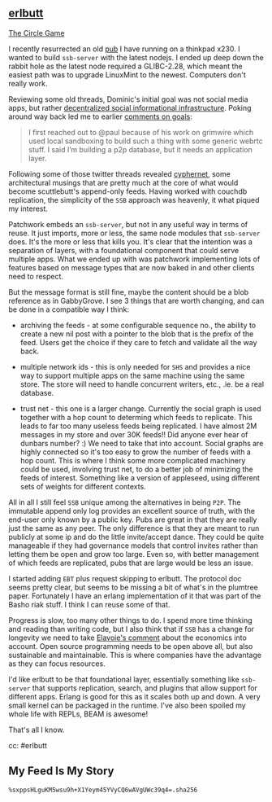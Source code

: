 ## [erlbutt](https://github.com/cmoid/erlbutt)

[The Circle Game](https://www.youtube.com/watch?v=V9VoLCO-d6U)

I recently resurrected an old [pub](%tjsHrezXfUUrO3NZGCeRNKzW+Up2wYE1+3H8BP3Oej4=.sha256) I have running on a thinkpad x230. I wanted to build `ssb-server` with the latest nodejs. I ended up deep down the rabbit hole as the latest node required a GLIBC-2.28, which meant the easiest path was to upgrade LinuxMint to the newest. Computers don't really work.

Reviewing some old threads, Dominic's initial goal was not social media apps, but rather [decentralized social informational infrastructure](%NMyBuz2py2ZPXdrLuHrAj2WaEmvy6jrzuhMPdYfuxxo=.sha256). Poking around way back led me to earlier [comments on goals](%4JIwdelbMldvVlbNccvfHn8f/Ia6qMfwqCPQZY3pAg8=.sha256):

> I first reached out to @paul because of his work on grimwire which used local sandboxing to build such a thing with some generic webrtc stuff. I said I’m building a p2p database, but it needs an application layer.

Following some of those twitter threads revealed [cyphernet](https://github.com/dominictarr/cyphernet), some architectural musings that are pretty much at the core of what would become scuttlebutt's append-only feeds. Having worked with couchdb replication, the simplicity of the `SSB` approach was heavenly, it what piqued my interest.

Patchwork embeds an `ssb-server`, but not in any useful way in terms of reuse. It just imports, more or less, the same node modules that `ssb-server` does. It's the more or less that kills you. It's clear that the intention was a separation of layers, with a foundational component that could serve multiple apps. What we ended up with was patchwork implementing lots of features based on message types that are now baked in and other clients need to respect. 

But the message format is still fine, maybe the content should be a blob reference as in GabbyGrove. I see 3 things that are worth changing, and can be done in a compatible way I think:

 * archiving the feeds - at some configurable sequence no., the ability to create a new nil post with a pointer to the blob that is the prefix of the feed. Users get the choice if they care to fetch and validate all the way back.


 * multiple network ids - this is only needed for `SHS` and provides a nice way to support multiple apps on the same machine using the same store. The store will need to handle concurrent writers, etc., .ie. be a real database.
 
 
 * trust net - this one is a larger change. Currently the social graph is used together with a hop count to determing which feeds to replicate. This leads to far too many useless feeds being replicated. I have almost 2M messages in my store and over 30K feeds!! Did anyone ever hear of dunbars number? :) We need to take that into account. Social graphs are highly connected so it's too easy to grow the number of feeds with a hop count. This is where I think some more complicated machinery could be used, involving trust net, to do a better job of minimizing the feeds of interest. Something like a version of appleseed, using different sets of weights for different contexts.
 
 
 All in all I still feel `SSB` unique among the alternatives in being `P2P`. The immutable append only log provides an excellent source of truth, with the end-user only known by a public key. Pubs are great in that they are really just the same as any peer. The only difference is that they are meant to run publicly at some ip and do the little invite/accept dance. They could be quite manageable if they had governance models that control invites rather than letting them be open and grow too large. Even so, with better management of which feeds are replicated, pubs that are large would be less an issue.
 
 I started adding `EBT` plus request skipping to erlbutt. The protocol doc seems pretty clear, but seems to be missing a bit of what's in the plumtree paper. Fortunately I have an erlang implementation of it that was part of the Basho riak stuff. I think I can reuse some of that.
 
 Progress is slow, too many other things to do. I spend more time thinking and reading than writing code, but I also think that if `SSB` has a change for longevity we need to take [Elavoie's comment](%N5FS7cUKunidZCHd62cy2OKWsrRGkjLw3QRfYBP7gu4=.sha256) about the economics into account. Open source programming needs to be open above all, but also sustainable and maintainable. This is where companies have the advantage as they can focus resources.
 
 I'd like erlbutt to be that foundational layer, essentially something like `ssb-server` that supports replication, search, and plugins that allow support for different apps. Erlang is good for this as it scales both up and down. A very small kernel can be packaged in the runtime. I've also been spoiled my whole life with REPLs, BEAM is awesome!
 
 That's all I know.

cc: #erlbutt

## My Feed Is My Story

`%sxppsHLguKM5wsu9h+X1Yeym45YVyCQ6wAVgUWc39q4=.sha256`
